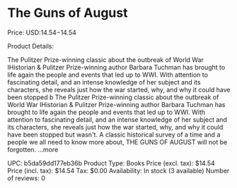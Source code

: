 # The Guns of August

Price: USD:$14.54-$14.54

Product Details:

The Pulitzer Prize-winning classic about the outbreak of World War IHistorian & Pulitzer Prize-winning author Barbara Tuchman has brought to life again the people and events that led up to WWI. With attention to fascinating detail, and an intense knowledge of her subject and its characters, she reveals just how the war started, why, and why it could have been stopped b The Pulitzer Prize-winning classic about the outbreak of World War IHistorian & Pulitzer Prize-winning author Barbara Tuchman has brought to life again the people and events that led up to WWI. With attention to fascinating detail, and an intense knowledge of her subject and its characters, she reveals just how the war started, why, and why it could have been stopped but wasn't. A classic historical survey of a time and a people we all need to know more about, THE GUNS OF AUGUST will not be forgotten. ...more

UPC: b5da59dd177eb36b
Product Type: Books
Price (excl. tax): $14.54
Price (incl. tax): $14.54
Tax: $0.00
Availability: In stock (3 available)
Number of reviews: 0